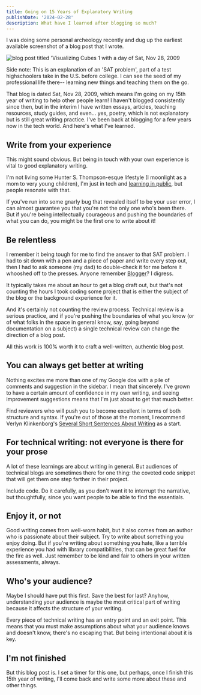 ```yaml
---
title: Going on 15 Years of Explanatory Writing
publishDate: '2024-02-28'
description: What have I learned after blogging so much?
---
```


I was doing some personal archeology recently and dug up the earliest available screenshot of a blog post that I wrote.  

![blog post titled 'Visualizing Cubes 1 with a day of Sat, Nov 28, 2009](/assets/blog/1stblog.png)

Side note: This is an explanation of an 'SAT problem', part of a test highschoolers take in the U.S. before college. I can see the seed of my professional life there-- learning new things and teaching them on the go. 

That blog is dated Sat, Nov 28, 2009, which means I'm going on my 15th year of writing to help other people learn! I haven't blogged consistently since then, but in the interim I have written essays, articles, teaching resources, study guides, and even... yes, poetry, which is not explanatory but is still great writing practice. I've been back at blogging for a few years now in the tech world. And here's what I've learned. 

## Write from your experience

This might sound obvious. But being in touch with your own experience is vital to good explanatory writing. 

I'm not living some Hunter S. Thompson-esque lifestyle (I moonlight as a mom to very young children), I'm just in tech and [learning in public](https://www.swyx.io/learn-in-public), but people resonate with that. 

If you've run into some gnarly bug that revealed itself to be your user error, I can almost guarantee you that you're not the only one who's been there. But if you're being intellectually courageous and pushing the boundaries of what you can do, you might be the first one to write about it!

## Be relentless

I remember it being tough for me to find the answer to that SAT problem. I had to sit down with a pen and a piece of paper and write every step out, then I had to ask someone (my dad) to double-check it for me before it whooshed off to the presses. Anyone remember [Blogger](https://www.blogger.com/about/?bpli=1)? I digress. 

It typically takes me about an hour to get a blog draft out, but that's not counting the hours I took coding some project that is either the subject of the blog or the background experience for it. 

And it's certainly not counting the review process. Technical review is a serious practice, and if you're pushing the boundaries of what you know (or of what folks in the space in general know, say, going beyond documentation on a subject) a single technical review can change the direction of a blog post. 

All this work is 100% worth it to craft a well-written, authentic blog post.

## You can always get better at writing 

Nothing excites me more than one of my Google dos with a pile of comments and suggestion in the sidebar. I mean that sincerely. I've grown to have a certain amount of confidence in my own writing, and seeing improvement suggestions means that I'm just about to get that much better. 

Find reviewers who will push you to become excellent in terms of both structure and syntax. If you're out of those at the moment, I recommend Verlyn Klinkenborg's [Several Short Sentences About Writing](https://www.amazon.com/Several-Short-Sentences-About-Writing/dp/0307279413) as a start. 

## For technical writing: not everyone is there for your prose

A lot of these learnings are about writing in general. But audiences of technical blogs are sometimes there for one thing: the coveted code snippet that will get them one step farther in their project. 

Include code. Do it carefully, as you don't want it to interrupt the narrative, but thoughtfully, since you want people to be able to find the essentials. 

## Enjoy it, or not

Good writing comes from well-worn habit, but it also comes from an author who is passionate about their subject. Try to write about something you enjoy doing. But if you're writing about something you hate, like a terrible experience you had with library compatibilities, that can be great fuel for the fire as well. Just remember to be kind and fair to others in your written assessments, always. 

## Who's your audience?

Maybe I should have put this first. Save the best for last? Anyhow, understanding your audience is maybe the most critical part of writing because it affects the structure of your writing.

Every piece of technical writing has an entry point and an exit point. This means that you must make assumptions about what your audience knows and doesn't know, there's no escaping that. But being intentional about it is key.

## I'm not finished

But this blog post is. I set a timer for this one, but perhaps, once I finish this 15th year of writing, I'll come back and write some more about these and other things.
